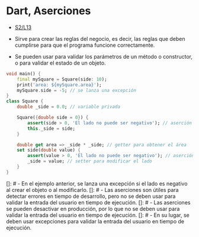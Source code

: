 Dart, Aserciones
================


- [S2/L13](https://www.youtube.com/watch?v=s5HO2T7OoSA&list=PLCKuOXG0bPi0sIn-nDsi7ma9OV6MEMkxj&index=19)

- Sirve para crear las reglas del negocio, es decir, las reglas que deben cumplirse para que el programa funcione correctamente.
- Se pueden usar para validar los parámetros de un método o constructor, o para validar el estado de un objeto.

```dart
void main() {
    final mySquare = Square(side: 10);
    print('area: ${mySquare.area}');
    mySquare.side = -5; // se lanza una excepción
}
class Square {
    double _side = 0.0; // variable privada

    Square({double side = 0}) {
        assert(side > 0, 'El lado no puede ser negativo'); // aserción para validar el lado
        this._side = side;
    }

    double get area => _side * _side; // getter para obtener el área
    set side(double value) {
        assert(value > 0, 'El lado no puede ser negativo'); // aserción para validar el lado
        _side = value; // setter para modificar el lado
    }
}
```

[]: # - En el ejemplo anterior, se lanza una excepción si el lado es negativo al crear el objeto o al modificarlo.
[]: # - Las aserciones son útiles para detectar errores en tiempo de desarrollo, pero no se deben usar para validar la entrada del usuario en tiempo de ejecución.
[]: # - Las aserciones se pueden desactivar en producción, por lo que no se deben usar para validar la entrada del usuario en tiempo de ejecución.
[]: # - En su lugar, se deben usar excepciones para validar la entrada del usuario en tiempo de ejecución.
